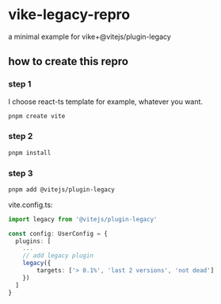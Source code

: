 # vike-legacy-repro
a minimal example for vike+@vitejs/plugin-legacy

## how to create this repro

### step 1
I choose react-ts template for example, whatever you want.

```bash
pnpm create vite
```

### step 2

```bash
pnpm install
```

### step 3

```bash
pnpm add @vitejs/plugin-legacy
```

vite.config.ts:
```ts
import legacy from '@vitejs/plugin-legacy'

const config: UserConfig = {
  plugins: [
    ...
    // add legacy plugin
    legacy({
        targets: ['> 0.1%', 'last 2 versions', 'not dead']
    })
  ]
}
```